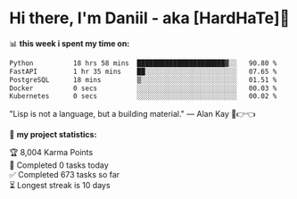 # Hi there, I'm Daniil - aka [HardHaTe]👋 
📊 **this week i spent my time on:**
<!--START_SECTION:waka-->

```txt
Python          18 hrs 58 mins  ██████████████████████▓░░   90.80 %
FastAPI         1 hr 35 mins    ██░░░░░░░░░░░░░░░░░░░░░░░   07.65 %
PostgreSQL      18 mins         ▒░░░░░░░░░░░░░░░░░░░░░░░░   01.51 %
Docker          0 secs          ░░░░░░░░░░░░░░░░░░░░░░░░░   00.03 %
Kubernetes      0 secs          ░░░░░░░░░░░░░░░░░░░░░░░░░   00.02 %
```

<!--END_SECTION:waka-->

"Lisp is not a language, but a building material." — Alan Kay 🥺👉👈

🚧 **my project statistics:**
<!-- TODO-IST:START -->
🏆  8,004 Karma Points           
🌸  Completed 0 tasks today           
✅  Completed 673 tasks so far           
⏳  Longest streak is 10 days
<!-- TODO-IST:END -->

